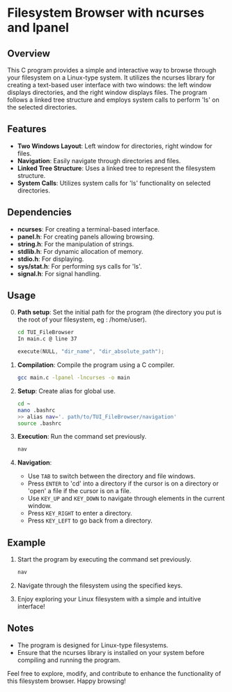 # Filesystem Browser with ncurses and lpanel

## Overview

This C program provides a simple and interactive way to browse through your filesystem on a Linux-type system. It utilizes the ncurses library for creating a text-based user interface with two windows: the left window displays directories, and the right window displays files. The program follows a linked tree structure and employs system calls to perform 'ls' on the selected directories.

## Features

- **Two Windows Layout**: Left window for directories, right window for files.
- **Navigation**: Easily navigate through directories and files.
- **Linked Tree Structure**: Uses a linked tree to represent the filesystem structure.
- **System Calls**: Utilizes system calls for 'ls' functionality on selected directories.

## Dependencies

- **ncurses**: For creating a terminal-based interface.
- **panel.h**: For creating panels allowing browsing.
- **string.h**: For the manipulation of strings.
- **stdlib.h**: For dynamic allocation of memory.
- **stdio.h**: For displaying.
- **sys/stat.h**: For performing sys calls for 'ls'.
- **signal.h**: For signal handling.

## Usage

0. **Path setup**: Set the initial path for the program (the directory you put is the root of your filesystem, eg : /home/user).

   ```bash
   cd TUI_FileBrowser
   In main.c @ line 37
   ```
   ```C
   execute(NULL, "dir_name", "dir_absolute_path");
   ```

1. **Compilation**: Compile the program using a C compiler.

   ```bash
   gcc main.c -lpanel -lncurses -o main
   ```

2. **Setup**: Create alias for global use.

   ```bash
   cd ~
   nano .bashrc
   >> alias nav='. path/to/TUI_FileBrowser/navigation'
   source .bashrc
   ```

3. **Execution**: Run the command set previously.

   ```bash
   nav
   ```

4. **Navigation**:

   - Use `TAB` to switch between the directory and file windows.
   - Press `ENTER` to 'cd' into a directory if the cursor is on a directory or 'open' a file if the cursor is on a file.
   - Use `KEY_UP` and `KEY_DOWN` to navigate through elements in the current window.
   - Press `KEY_RIGHT` to enter a directory.
   - Press `KEY_LEFT` to go back from a directory.

## Example

1. Start the program by executing the command set previously.

   ```bash
   nav
   ```

2. Navigate through the filesystem using the specified keys.

3. Enjoy exploring your Linux filesystem with a simple and intuitive interface!

## Notes

- The program is designed for Linux-type filesystems.
- Ensure that the ncurses library is installed on your system before compiling and running the program.

Feel free to explore, modify, and contribute to enhance the functionality of this filesystem browser. Happy browsing!
